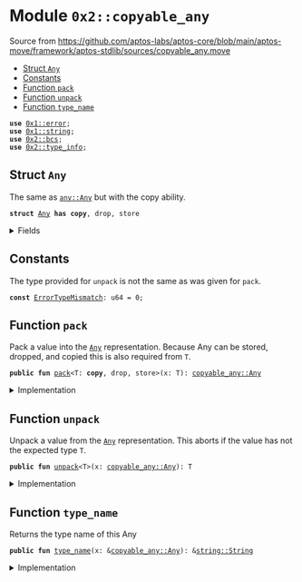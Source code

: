 
<a name="0x2_copyable_any"></a>

# Module `0x2::copyable_any`

Source from https://github.com/aptos-labs/aptos-core/blob/main/aptos-move/framework/aptos-stdlib/sources/copyable_any.move


-  [Struct `Any`](#0x2_copyable_any_Any)
-  [Constants](#@Constants_0)
-  [Function `pack`](#0x2_copyable_any_pack)
-  [Function `unpack`](#0x2_copyable_any_unpack)
-  [Function `type_name`](#0x2_copyable_any_type_name)


<pre><code><b>use</b> <a href="">0x1::error</a>;
<b>use</b> <a href="">0x1::string</a>;
<b>use</b> <a href="bcs.md#0x2_bcs">0x2::bcs</a>;
<b>use</b> <a href="type_info.md#0x2_type_info">0x2::type_info</a>;
</code></pre>



<a name="0x2_copyable_any_Any"></a>

## Struct `Any`

The same as <code><a href="any.md#0x2_any_Any">any::Any</a></code> but with the copy ability.


<pre><code><b>struct</b> <a href="copyable_any.md#0x2_copyable_any_Any">Any</a> <b>has</b> <b>copy</b>, drop, store
</code></pre>



<details>
<summary>Fields</summary>


<dl>
<dt>
<code><a href="">type_name</a>: <a href="_String">string::String</a></code>
</dt>
<dd>

</dd>
<dt>
<code>data: <a href="">vector</a>&lt;u8&gt;</code>
</dt>
<dd>

</dd>
</dl>


</details>

<a name="@Constants_0"></a>

## Constants


<a name="0x2_copyable_any_ErrorTypeMismatch"></a>

The type provided for <code>unpack</code> is not the same as was given for <code>pack</code>.


<pre><code><b>const</b> <a href="copyable_any.md#0x2_copyable_any_ErrorTypeMismatch">ErrorTypeMismatch</a>: u64 = 0;
</code></pre>



<a name="0x2_copyable_any_pack"></a>

## Function `pack`

Pack a value into the <code><a href="copyable_any.md#0x2_copyable_any_Any">Any</a></code> representation. Because Any can be stored, dropped, and copied this is
also required from <code>T</code>.


<pre><code><b>public</b> <b>fun</b> <a href="copyable_any.md#0x2_copyable_any_pack">pack</a>&lt;T: <b>copy</b>, drop, store&gt;(x: T): <a href="copyable_any.md#0x2_copyable_any_Any">copyable_any::Any</a>
</code></pre>



<details>
<summary>Implementation</summary>


<pre><code><b>public</b> <b>fun</b> <a href="copyable_any.md#0x2_copyable_any_pack">pack</a>&lt;T: drop + store + <b>copy</b>&gt;(x: T): <a href="copyable_any.md#0x2_copyable_any_Any">Any</a> {
    <a href="copyable_any.md#0x2_copyable_any_Any">Any</a> {
        <a href="">type_name</a>: <a href="type_info.md#0x2_type_info_type_name">type_info::type_name</a>&lt;T&gt;(),
        data: <a href="_to_bytes">bcs::to_bytes</a>(&x)
    }
}
</code></pre>



</details>

<a name="0x2_copyable_any_unpack"></a>

## Function `unpack`

Unpack a value from the <code><a href="copyable_any.md#0x2_copyable_any_Any">Any</a></code> representation. This aborts if the value has not the expected type <code>T</code>.


<pre><code><b>public</b> <b>fun</b> <a href="copyable_any.md#0x2_copyable_any_unpack">unpack</a>&lt;T&gt;(x: <a href="copyable_any.md#0x2_copyable_any_Any">copyable_any::Any</a>): T
</code></pre>



<details>
<summary>Implementation</summary>


<pre><code><b>public</b> <b>fun</b> <a href="copyable_any.md#0x2_copyable_any_unpack">unpack</a>&lt;T&gt;(x: <a href="copyable_any.md#0x2_copyable_any_Any">Any</a>): T {
    <b>assert</b>!(<a href="type_info.md#0x2_type_info_type_name">type_info::type_name</a>&lt;T&gt;() == x.<a href="">type_name</a>, <a href="_invalid_argument">error::invalid_argument</a>(<a href="copyable_any.md#0x2_copyable_any_ErrorTypeMismatch">ErrorTypeMismatch</a>));
    bcs::from_bytes&lt;T&gt;(x.data)
}
</code></pre>



</details>

<a name="0x2_copyable_any_type_name"></a>

## Function `type_name`

Returns the type name of this Any


<pre><code><b>public</b> <b>fun</b> <a href="">type_name</a>(x: &<a href="copyable_any.md#0x2_copyable_any_Any">copyable_any::Any</a>): &<a href="_String">string::String</a>
</code></pre>



<details>
<summary>Implementation</summary>


<pre><code><b>public</b> <b>fun</b> <a href="">type_name</a>(x: &<a href="copyable_any.md#0x2_copyable_any_Any">Any</a>): &String {
    &x.<a href="">type_name</a>
}
</code></pre>



</details>
